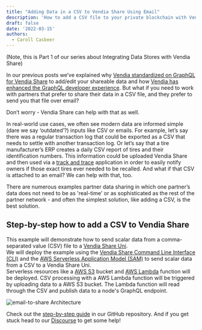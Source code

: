 ```yaml
---
title: "Adding Data in a CSV to Vendia Share Using Email"
description: 'How to add a CSV file to your private blockchain with Vendia Share - no GraphQL needed'
draft: false
date: '2022-03-15'
authors:
  - Caroll Casbeer
---
```


(Note, this is Part 1 of our series about Integrating Data Stores with Vendia Share)

In our previous posts we’ve explained why [Vendia standardized on GraphQL for Vendia Share](https://www.vendia.net/blog/why-we-combined-graphql-and-a-serverless-distributed-ledger) to add/edit your shareable data and how [Vendia has enhanced the GraphQL developer experience](https://www.vendia.net/blog/graphql-and-blockchain).
But what if you need to work with partners that prefer to share their data in a CSV file, and they prefer to send you that file over email? 

Don’t worry - Vendia Share can help with that as well.

In real-world use cases, we often see modern data are informed simple (dare we say ‘outdated’?) inputs like CSV or emails.  For example, let’s say there was a regular transaction log that could be exported as a CSV that needs to settle with another transaction log. 
Or let’s say that a tire manufacturer’s ERP creates a daily CSV report of tires and their identification numbers. This information could be uploaded Vendia Share and then used via a [track and trace](https://www.vendia.net/docs/share/quickstart/track-and-trace) application in order to easily notify owners if those exact tires ever needed to be recalled. 
And what if that CSV is attached to an email? We can help with that, too.

There are numerous examples partner data sharing in which one partner’s data does not need to be as 'real-time' or as sophisticated as the rest of the partner network - and often the simplest solution, like adding a CSV, is the best solution. 

## Step-by-step how to add a CSV to Vendia Share

This example will demonstrate how to send scalar data from a comma-separated value (CSV) file to a [Vendia Share Uni](https://vendia.net/docs/share/dev-and-use-unis).  
We will deploy the example using the [Vendia Share Command Line Interface (CLI)](https://vendia.net/docs/share/cli) and the [AWS Serverless Application Model (SAM)](https://docs.aws.amazon.com/serverless-application-model/latest/developerguide/what-is-sam.html) to send scalar data from a CSV to a Vendia Share Uni.  
Serverless resources like a [AWS S3](https://aws.amazon.com/s3/) bucket and [AWS Lambda](https://aws.amazon.com/lambda/) function will be deployed.  CSV processing with a AWS Lambda function will be triggered by uploading data to a AWS S3 bucket.  The Lambda function will read through the CSV and publish data to a node's GraphQL endpoint.

![email-to-share Architecture](https://d24nhiikxn5jns.cloudfront.net/optimized/user-images.githubusercontent.com..71095088..158896739-6182e528-f0a5-4382-b2e4-1fab598a7e35.png)

Check out the [step-by-step guide](https://github.com/vendia/examples/blob/main/share/email-to-share/README.md) in our GitHub repository. And if you get stuck head to our [Discourse](https://community.vendia.net) to get some help!
